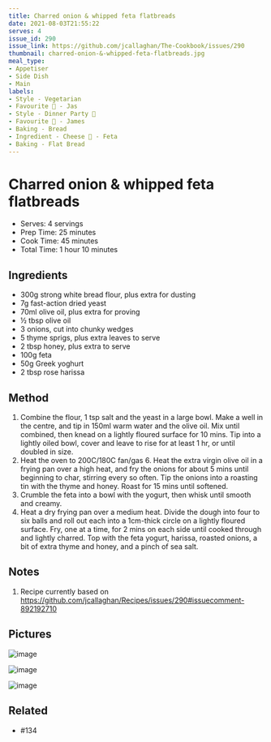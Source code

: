 ```yaml
---
title: Charred onion & whipped feta flatbreads
date: 2021-08-03T21:55:22
serves: 4
issue_id: 290
issue_link: https://github.com/jcallaghan/The-Cookbook/issues/290
thumbnail: charred-onion-&-whipped-feta-flatbreads.jpg
meal_type:
- Appetiser
- Side Dish
- Main
labels:
- Style - Vegetarian
- Favourite 🥰 - Jas
- Style - Dinner Party 🥳
- Favourite 🥰 - James
- Baking - Bread
- Ingredient - Cheese 🧀 - Feta
- Baking - Flat Bread
---
```


# Charred onion & whipped feta flatbreads

- Serves: 4 servings
- Prep Time: 25 minutes
- Cook Time: 45 minutes
- Total Time: 1 hour 10 minutes

## Ingredients

- 300g strong white bread flour, plus extra for dusting
- 7g fast-action dried yeast
- 70ml olive oil, plus extra for proving
- ½ tbsp olive oil
- 3 onions, cut into chunky wedges
- 5 thyme sprigs, plus extra leaves to serve
- 2 tbsp honey, plus extra to serve
- 100g feta
- 50g Greek yoghurt
- 2 tbsp rose harissa

## Method

1. Combine the flour, 1 tsp salt and the yeast in a large bowl. Make a well in the centre, and tip in 150ml warm water and the olive oil. Mix until combined, then knead on a lightly floured surface for 10 mins. Tip into a lightly oiled bowl, cover and leave to rise for at least 1 hr, or until doubled in size.
2. Heat the oven to 200C/180C fan/gas 6. Heat the extra virgin olive oil in a frying pan over a high heat, and fry the onions for about 5 mins until beginning to char, stirring every so often. Tip the onions into a roasting tin with the thyme and honey. Roast for 15 mins until softened.
3. Crumble the feta into a bowl with the yogurt, then whisk until smooth and creamy.
4. Heat a dry frying pan over a medium heat. Divide the dough into four to six balls and roll out each into a 1cm-thick circle on a lightly floured surface. Fry, one at a time, for 2 mins on each side until cooked through and lightly charred. Top with the feta yogurt, harissa, roasted onions, a bit of extra thyme and honey, and a pinch of sea salt.
 
## Notes

1. Recipe currently based on https://github.com/jcallaghan/Recipes/issues/290#issuecomment-892192710

## Pictures

![image](https://user-images.githubusercontent.com/7449908/130031963-770c4f1c-ac67-49bb-9ca7-7489b47dcf40.jpeg)

![image](https://user-images.githubusercontent.com/7449908/130031992-c8afa809-c421-4585-8b88-f5db3c6eee28.jpeg)

![image](https://user-images.githubusercontent.com/7449908/130032011-d20e8a45-c50e-4fa4-9278-475c45dd7c8c.jpeg)

## Related

- #134
